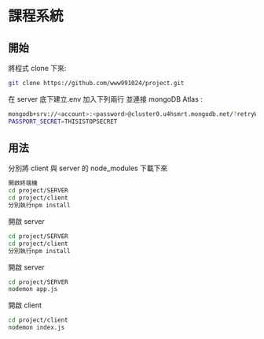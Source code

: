 # 課程系統

## 開始

將程式 clone 下來:

```bash
git clone https://github.com/www991024/project.git
```

在 server 底下建立.env 加入下列兩行 並連接 mongoDB Atlas :

```bash
mongodb+srv://<account>:<password>@cluster0.u4hsmrt.mongodb.net/?retryWrites=true&w=majority&appName=<DBname>
PASSPORT_SECRET=THISISTOPSECRET
```

## 用法

分別將 client 與 server 的 node_modules 下載下來

```bash
開啟終端機
cd project/SERVER
cd project/client
分別執行npm install
```

開啟 server

```bash
cd project/SERVER
cd project/client
分別執行npm install
```

開啟 server

```bash
cd project/SERVER
nodemon app.js
```

開啟 client

```bash
cd project/client
nodemon index.js
```
